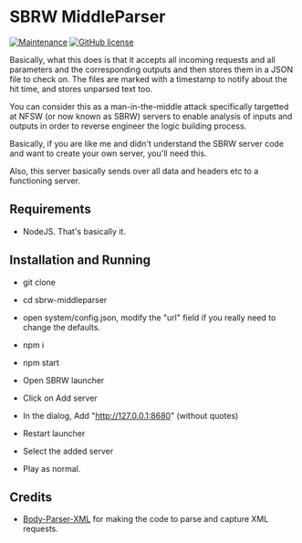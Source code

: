 # SBRW MiddleParser

[![Maintenance](https://img.shields.io/badge/Maintained%3F-yes-green.svg)](https://github.com/aadityachakravarty/sbrw-server/graphs/commit-activity) [![GitHub license](https://img.shields.io/badge/license-MIT-blue.svg)](https://github.com/racesphere/sbrw-middleparser/blob/master/LICENSE)

Basically, what this does is that it accepts all incoming requests and all parameters and the corresponding outputs and then stores them in a JSON file to check on. The files are marked with a timestamp to notify about the hit time, and stores unparsed text too.

You can consider this as a man-in-the-middle attack specifically targetted at NFSW (or now known as SBRW) servers to enable analysis of inputs and outputs in order to reverse engineer the logic building process.

Basically, if you are like me and didn't understand the SBRW server code and want to create your own server, you'll need this.

Also, this server basically sends over all data and headers etc to a functioning server.

## Requirements

* NodeJS. That's basically it.

## Installation and Running

* git clone

* cd sbrw-middleparser

* open system/config.json, modify the "url" field if you really need to change the defaults.

* npm i

* npm start

* Open SBRW launcher

* Click on Add server

* In the dialog, Add "http://127.0.0.1:8680" (without quotes)

* Restart launcher

* Select the added server

* Play as normal.

## Credits

* [Body-Parser-XML](https://www.npmjs.com/package/body-parser-xml) for making the code to parse and capture XML requests.